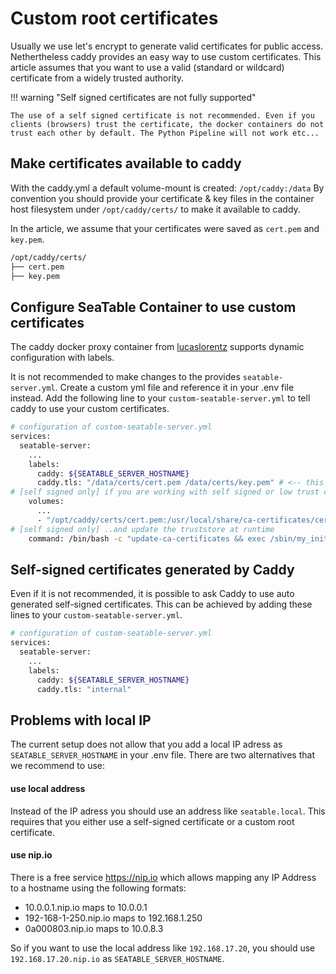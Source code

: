 # Custom root certificates

Usually we use let's encrypt to generate valid certificates for public access. Nethertheless caddy provides an easy way to use custom certificates. This article assumes that you want to use a valid (standard or wildcard) certificate from a widely trusted authority.

!!! warning "Self signed certificates are not fully supported"

    The use of a self signed certificate is not recommended. Even if you clients (browsers) trust the certificate, the docker containers do not trust each other by default. The Python Pipeline will not work etc...

## Make certificates available to caddy

With the caddy.yml a default volume-mount is created: `/opt/caddy:/data`
By convention you should provide your certificate & key files in the container host filesystem under `/opt/caddy/certs/` to make it available to caddy.

In the article, we assume that your certificates were saved as `cert.pem` and `key.pem`.

```bash
/opt/caddy/certs/
├── cert.pem
├── key.pem
```

## Configure SeaTable Container to use custom certificates

The caddy docker proxy container from [lucaslorentz](https://github.com/lucaslorentz/caddy-docker-proxy) supports dynamic configuration with labels.

It is not recommended to make changes to the provides `seatable-server.yml`. Create a custom yml file and reference it in your .env file instead.
Add the following line to your `custom-seatable-server.yml` to tell caddy to use your custom certificates.

```bash
# configuration of custom-seatable-server.yml
services:
  seatable-server:
    ...
    labels:
      caddy: ${SEATABLE_SERVER_HOSTNAME}
      caddy.tls: "/data/certs/cert.pem /data/certs/key.pem" # <-- this label tells caddy to use custom certificates !the order is important
# [self signed only] if you are working with self signed or low trust certificates you also need to add them to the seatable container truststore..
    volumes:
      ...
      - "/opt/caddy/certs/cert.pem:/usr/local/share/ca-certificates/cert.crt"
# [self signed only] ..and update the truststore at runtime
    command: /bin/bash -c "update-ca-certificates && exec /sbin/my_init -- /templates/enterpoint.sh"
```

## Self-signed certificates generated by Caddy

Even if it is not recommended, it is possible to ask Caddy to use auto generated self-signed certificates.
This can be achieved by adding these lines to your `custom-seatable-server.yml`.

```bash
# configuration of custom-seatable-server.yml
services:
  seatable-server:
    ...
    labels:
      caddy: ${SEATABLE_SERVER_HOSTNAME}
      caddy.tls: "internal"
```

## Problems with local IP

The current setup does not allow that you add a local IP adress as `SEATABLE_SERVER_HOSTNAME` in your .env file. There are two alternatives that we recommend to use:

#### use local address

Instead of the IP adress you should use an address like `seatable.local`. This requires that you either use a self-signed certificate or a custom root certificate.

#### use nip.io

There is a free service <https://nip.io> which allows mapping any IP Address to a hostname using the following formats:

- 10.0.0.1.nip.io maps to 10.0.0.1
- 192-168-1-250.nip.io maps to 192.168.1.250
- 0a000803.nip.io maps to 10.0.8.3

So if you want to use the local address like `192.168.17.20`, you should use `192.168.17.20.nip.io` as `SEATABLE_SERVER_HOSTNAME`.
